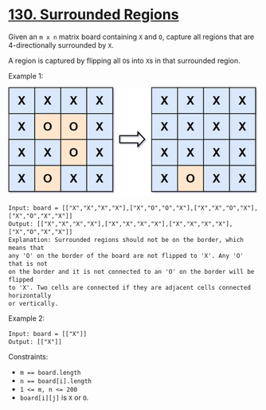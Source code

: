 [130. Surrounded Regions](https://leetcode.com/problems/surrounded-regions/)
=========================

Given an `m x n` matrix board containing `X` and `O`, capture all
regions that are 4-directionally surrounded by `X`.

A region is captured by flipping all `O`s into `X`s in that
surrounded region.

Example 1:

![image](xogrid.jpg)

```
Input: board = [["X","X","X","X"],["X","O","O","X"],["X","X","O","X"],["X","O","X","X"]]
Output: [["X","X","X","X"],["X","X","X","X"],["X","X","X","X"],["X","O","X","X"]]
Explanation: Surrounded regions should not be on the border, which means that
any 'O' on the border of the board are not flipped to 'X'. Any 'O' that is not
on the border and it is not connected to an 'O' on the border will be flipped
to 'X'. Two cells are connected if they are adjacent cells connected horizontally
or vertically.
```

Example 2:
```
Input: board = [["X"]]
Output: [["X"]]
```

Constraints:

 - `m == board.length`
 - `n == board[i].length`
 - `1 <= m, n <= 200`
 - `board[i][j]` is `X` or `O`.
